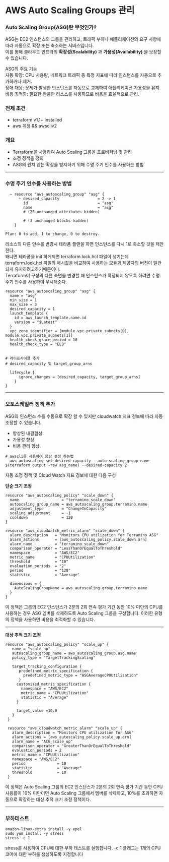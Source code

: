 # AWS Auto Scaling Groups 관리

### Auto Scaling Group(ASG)란 무엇인가?

ASG는 EC2 인스턴스의 그룹을 관리하고, 트래픽 부하나 애플리케이션의 요구 사항에 따라 자동으로 확장 또는 축소하는 서비스입니다.  
이를 통해 클라우드 인프라의 **확장성(Scalability)** 과 **가용성(Availability)** 을 보장할 수 있습니다.

ASG의 주요 기능  
자동 확장: CPU 사용량, 네트워크 트래픽 등 특정 지표에 따라 인스턴스를 자동으로 추가하거나 제거.  
장애 대응: 문제가 발생한 인스턴스를 자동으로 교체하여 애플리케이션 가용성을 유지.
비용 최적화: 필요한 만큼만 리소스를 사용하므로 비용을 효율적으로 관리.

### 전제 조건

- terraform v1.1+ installed
- aws 계정 && awscliv2

### 개요

- Terraform을 사용하여 Auto Scaling 그룹을 프로비저닝 및 관리
- 조정 정책을 정의
- ASG의 원치 않는 확장을 방지하기 위해 수명 주기 인수를 사용하는 방법

---

### 수명 주기 인수를 사용하는 방법

```console
  ~ resource "aws_autoscaling_group" "asg" {
      ~ desired_capacity                 = 2 -> 1
        id                               = "asg"
        name                             = "asg"
        # (25 unchanged attributes hidden)

        # (3 unchanged blocks hidden)
    }

Plan: 0 to add, 1 to change, 0 to destroy.
```

리소스의 다른 인수를 변경시 테라폼 플랜을 하면 인스턴스를 다시 1로 축소할 것을 제안한다.  
왜냐면 테라폼을 init 하게되면 terraform.lock.hcl 파일이 생기는데 terraform.lock.hcl 파일의 해시값을 비교하여 사용하는 모듈과 제공자의 버전이 일관되게 유지하려고하기때문이다.  
Terraform이 구성의 다른 측면을 변경할 때 인스턴스가 확장되지 않도록 하려면 수명 주기 인수를 사용하여 무시해준다.

```hcl
resource "aws_autoscaling_group" "asg" {
  name = "asg"
  min_size = 1
  max_size = 3
  desired_capacity = 1
  launch_template {
    id = aws_launch_template.name.id
    version = "$Latest"
  }
  vpc_zone_identifier = [module.vpc.private_subnets[0], module.vpc.private_subnets[1]]
  health_check_grace_period = 10
  health_check_type = "ELB"


# 라이프사이클 추가
# desired_capacity 및 target_group_arns

  lifecycle {
      ignore_changes = [desired_capacity, target_group_arns]
    }
}
```

---

### 오토스케일러 정책 추가

ASG의 인스턴스 수를 수동으로 확장 할 수 있지만 cloudwatch 지표 경보에 따라 자동 조정할 수 있습니다.

- 향상된 내결함성.
- 가용성 향상.
- 비용 관리 향상.

```console
# awscli를 사용하여 용량 설정 하는법
  aws autoscaling set-desired-capacity --auto-scaling-group-name $(terraform output -raw asg_name) --desired-capacity 2
```

자동 조정 정책 및 Cloud Watch 지표 경보에 대한 다음 구성

**단순 크기 조정**

```hcl
resource "aws_autoscaling_policy" "scale_down" {
  name                   = "terramino_scale_down"
  autoscaling_group_name = aws_autoscaling_group.terramino.name
  adjustment_type        = "ChangeInCapacity"
  scaling_adjustment     = -1
  cooldown               = 120
}

resource "aws_cloudwatch_metric_alarm" "scale_down" {
  alarm_description   = "Monitors CPU utilization for Terramino ASG"
  alarm_actions       = [aws_autoscaling_policy.scale_down.arn]
  alarm_name          = "terramino_scale_down"
  comparison_operator = "LessThanOrEqualToThreshold"
  namespace           = "AWS/EC2"
  metric_name         = "CPUUtilization"
  threshold           = "10"
  evaluation_periods  = "2"
  period              = "120"
  statistic           = "Average"

  dimensions = {
    AutoScalingGroupName = aws_autoscaling_group.terramino.name
  }
}
```

이 정책은 그룹의 EC2 인스턴스가 2분의 2회 연속 평가 기간 동안 10% 미만의 CPU를 사용하는 경우 ASG 멤버를 삭제하도록 Auto Scaling 그룹을 구성합니다. 이러한 유형의 정책을 사용하면 비용을 최적화할 수 있습니다.

---

**대상 추적 크기 조정**

```hcl
resource "aws_autoscaling_policy" "scale_up" {
   name = "scale_up"
   autoscaling_group_name = aws_autoscaling_group.asg.name
   policy_type = "TargetTrackingScaling"

   target_tracking_configuration {
      predefined_metric_specification {
        predefined_metric_type = "ASGAverageCPUUtilization"
      }
     customized_metric_specification {
       namespace = "AWS/EC2"
       metric_name = "CPUUtilization"
       statistic = "Average"
     }

     target_value =10.0
   }
 }

 resource "aws_cloudwatch_metric_alarm" "scale_up" {
   alarm_description = "Monitors CPU utilization for ASG"
   alarm_actions = [aws_autoscaling_policy.scale_up.arn]
   alarm_name = "ACG_scale_up"
   comparison_operator = "GreaterThanOrEqualToThreshold"
   evaluation_periods = 2
   metric_name = "CPUUtilization"
   namespace = "AWS/EC2"
   period              = 10
   statistic           = "Average"
   threshold           = 10
 }
```

이 정책은 Auto Scaling 그룹의 EC2 인스턴스가 2분의 2회 연속 평가 기간 동안 CPU 사용률이 10% 미만이면 Auto Scaling 그룹에서 멤버를 삭제하고, 10%를 초과하면 자동으로 확장하는 대상 추적 크기 조정 정책이다.

---

### 부하테스트

```console
amazon-linux-extra install -y epel
sudo yum install -y stress
stress -c 1
```

stress를 사용하여 CPU에 대한 부하 테스트를 실행합니다. -c 1 플래그는 1개의 CPU 코어에 대한 부하를 생성하도록 지정합니다
